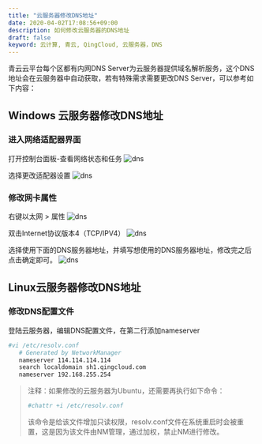 ```yaml
---
title: "云服务器修改DNS地址"
date: 2020-04-02T17:08:56+09:00
description: 如何修改云服务器的DNS地址
draft: false
keyword: 云计算, 青云, QingCloud, 云服务器，DNS
---
```


青云云平台每个区都有内网DNS Server为云服务器提供域名解析服务，这个DNS地址会在云服务器中自动获取，若有特殊需求需要更改DNS Server，可以参考如下内容：

## Windows 云服务器修改DNS地址

### 进入网络适配器界面
打开控制台面板-查看网络状态和任务
![dns](../../../_images/dns1.png)

选择更改适配器设置
![dns](../../../_images/dns2.png)

### 修改网卡属性
右键以太网 > 属性
![dns](../../../_images/dns3.png)

双击Internet协议版本4（TCP/IPV4）
![dns](../../../_images/dns4.png)

选择使用下面的DNS服务器地址，并填写想使用的DNS服务器地址，修改完之后点击确定即可。
![dns](../../../_images/dns5.png)

## Linux云服务器修改DNS地址

### 修改DNS配置文件
登陆云服务器，编辑DNS配置文件，在第二行添加nameserver
```bash
#vi /etc/resolv.conf
   # Generated by NetworkManager
   nameserver 114.114.114.114
   search localdomain sh1.qingcloud.com
   nameserver 192.168.255.254
```
>注释：如果修改的云服务器为Ubuntu，还需要再执行如下命令：
>```bash
>#chattr +i /etc/resolv.conf
>```
>该命令是给该文件增加只读权限，resolv.conf文件在系统重启时会被重置，这是因为该文件由NM管理，通过加权，禁止NM进行修改。